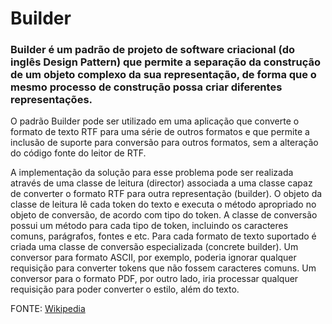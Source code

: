 # Builder

### Builder é um padrão de projeto de software criacional (do inglês Design Pattern) que permite a separação da construção de um objeto complexo da sua representação, de forma que o mesmo processo de construção possa criar diferentes representações.

O padrão Builder pode ser utilizado em uma aplicação que converte o formato de texto RTF para uma série de outros formatos e que permite a inclusão de suporte para conversão para outros formatos, sem a alteração do código fonte do leitor de RTF.

A implementação da solução para esse problema pode ser realizada através de uma classe de leitura (director) associada a uma classe capaz de converter o formato RTF para outra representação (builder). O objeto da classe de leitura lê cada token do texto e executa o método apropriado no objeto de conversão, de acordo com tipo do token. A classe de conversão possui um método para cada tipo de token, incluindo os caracteres comuns, parágrafos, fontes e etc. Para cada formato de texto suportado é criada uma classe de conversão especializada (concrete builder). Um conversor para formato ASCII, por exemplo, poderia ignorar qualquer requisição para converter tokens que não fossem caracteres comuns. Um conversor para o formato PDF, por outro lado, iria processar qualquer requisição para poder converter o estilo, além do texto.


FONTE: [Wikipedia](https://en.wikipedia.org/wiki/Builder_pattern)
